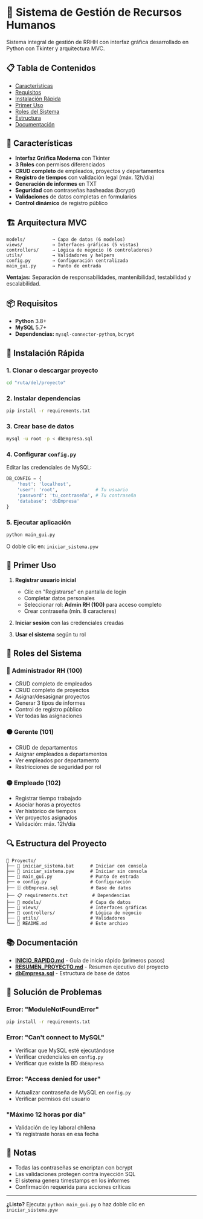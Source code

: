 # 🏢 Sistema de Gestión de Recursos Humanos

Sistema integral de gestión de RRHH con interfaz gráfica desarrollado en Python con Tkinter y arquitectura MVC.

## 📋 Tabla de Contenidos

- [Características](#características)
- [Requisitos](#requisitos)
- [Instalación Rápida](#instalación-rápida)
- [Primer Uso](#primer-uso)
- [Roles del Sistema](#roles-del-sistema)
- [Estructura](#estructura)
- [Documentación](#documentación)

## 🚀 Características

- **Interfaz Gráfica Moderna** con Tkinter
- **3 Roles** con permisos diferenciados
- **CRUD completo** de empleados, proyectos y departamentos
- **Registro de tiempos** con validación legal (máx. 12h/día)
- **Generación de informes** en TXT
- **Seguridad** con contraseñas hasheadas (bcrypt)
- **Validaciones** de datos completas en formularios
- **Control dinámico** de registro público

## 🏗️ Arquitectura MVC

```
models/          → Capa de datos (6 modelos)
views/           → Interfaces gráficas (5 vistas)
controllers/     → Lógica de negocio (6 controladores)
utils/           → Validadores y helpers
config.py        → Configuración centralizada
main_gui.py      → Punto de entrada
```

**Ventajas:** Separación de responsabilidades, mantenibilidad, testabilidad y escalabilidad.

## 📦 Requisitos

- **Python** 3.8+
- **MySQL** 5.7+
- **Dependencias:** `mysql-connector-python`, `bcrypt`

## 🔧 Instalación Rápida

### 1. Clonar o descargar proyecto

```bash
cd "ruta/del/proyecto"
```

### 2. Instalar dependencias

```bash
pip install -r requirements.txt
```

### 3. Crear base de datos

```bash
mysql -u root -p < dbEmpresa.sql
```

### 4. Configurar `config.py`

Editar las credenciales de MySQL:

```python
DB_CONFIG = {
    'host': 'localhost',
    'user': 'root',              # Tu usuario
    'password': 'tu_contraseña', # Tu contraseña
    'database': 'dbEmpresa'
}
```

### 5. Ejecutar aplicación

```bash
python main_gui.py
```

O doble clic en: `iniciar_sistema.pyw`

## 👤 Primer Uso

1. **Registrar usuario inicial**
   - Clic en "Registrarse" en pantalla de login
   - Completar datos personales
   - Seleccionar rol: **Admin RH (100)** para acceso completo
   - Crear contraseña (mín. 8 caracteres)

2. **Iniciar sesión** con las credenciales creadas

3. **Usar el sistema** según tu rol

## 👥 Roles del Sistema

### 🔴 Administrador RH (100)
- CRUD completo de empleados
- CRUD completo de proyectos
- Asignar/desasignar proyectos
- Generar 3 tipos de informes
- Control de registro público
- Ver todas las asignaciones

### 🟠 Gerente (101)
- CRUD de departamentos
- Asignar empleados a departamentos
- Ver empleados por departamento
- Restricciones de seguridad por rol

### 🟡 Empleado (102)
- Registrar tiempo trabajado
- Asociar horas a proyectos
- Ver histórico de tiempos
- Ver proyectos asignados
- Validación: máx. 12h/día

## 🔍 Estructura del Proyecto

```
📁 Proyecto/
├── 🚀 iniciar_sistema.bat      # Iniciar con consola
├── 🚀 iniciar_sistema.pyw      # Iniciar sin consola
├── 📄 main_gui.py              # Punto de entrada
├── ⚙️ config.py                # Configuración
├── 🗄️ dbEmpresa.sql            # Base de datos
├── 📋 requirements.txt         # Dependencias
├── 📁 models/                  # Capa de datos
├── 📁 views/                   # Interfaces gráficas
├── 📁 controllers/             # Lógica de negocio
├── 📁 utils/                   # Validadores
└── 📖 README.md                # Este archivo
```

## 📚 Documentación

- **[INICIO_RAPIDO.md](./INICIO_RAPIDO.md)** - Guía de inicio rápido (primeros pasos)
- **[RESUMEN_PROYECTO.md](./RESUMEN_PROYECTO.md)** - Resumen ejecutivo del proyecto
- **[dbEmpresa.sql](./dbEmpresa.sql)** - Estructura de base de datos

## 🐛 Solución de Problemas

### Error: "ModuleNotFoundError"
```bash
pip install -r requirements.txt
```

### Error: "Can't connect to MySQL"
- Verificar que MySQL esté ejecutándose
- Verificar credenciales en `config.py`
- Verificar que existe la BD `dbEmpresa`

### Error: "Access denied for user"
- Actualizar contraseña de MySQL en `config.py`
- Verificar permisos del usuario

### "Máximo 12 horas por día"
- Validación de ley laboral chilena
- Ya registraste horas en esa fecha

## 📝 Notas

- Todas las contraseñas se encriptan con bcrypt
- Las validaciones protegen contra inyección SQL
- El sistema genera timestamps en los informes
- Confirmación requerida para acciones críticas

---

**¿Listo?** Ejecuta: `python main_gui.py` o haz doble clic en `iniciar_sistema.pyw`
